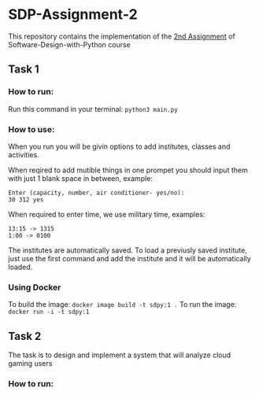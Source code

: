 # SDP-Assignment-2
This repository contains the implementation of the [2nd Assignment](https://hackmd.io/@gFZmdMTOQxGFHEFqqU8pMQ/S1cZqwefo) of Software-Design-with-Python course

## Task 1

### How to run:
Run this command in your terminal:
`python3 main.py`

### How to use:
When you run you will be givin options to add institutes, classes and activities.

When reqired to add mutible things in one prompet you should input them with
just 1 blank space in between, example:
```
Enter (capacity, number, air conditioner- yes/no):
30 312 yes
```

When required to enter time, we use military time, examples:
```
13:15 -> 1315
1:00 -> 0100
```
The institutes are automatically saved.
To load a previusly saved institute, just use the first command and add the
institute and it will be automatically loaded.

### Using Docker
To build the image: `docker image build -t sdpy:1 .`
To run the image: `docker run -i -t sdpy:1`


## Task 2

The task is to design and implement a system that will analyze cloud gaming users

### How to run:
